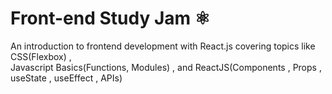 # Front-end Study Jam ⚛
An introduction to frontend development with React.js covering topics like CSS(Flexbox) ,<br> Javascript Basics(Functions, Modules) , and ReactJS(Components , Props , useState , useEffect , APIs)
